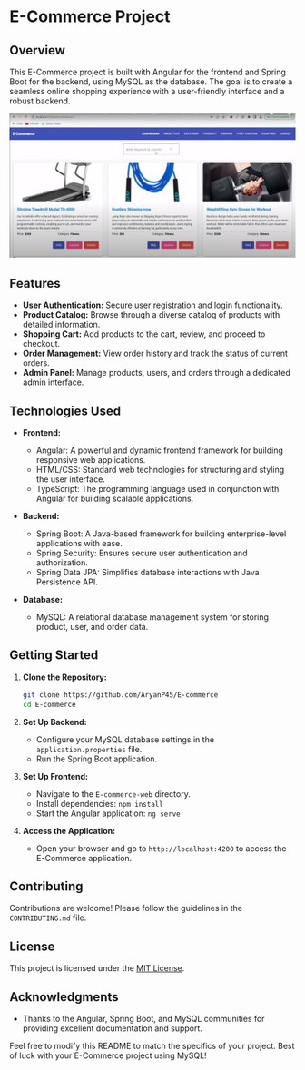 # E-Commerce Project

## Overview

This E-Commerce project is built with Angular for the frontend and Spring Boot for the backend, using MySQL as the database. The goal is to create a seamless online shopping experience with a user-friendly interface and a robust backend.

<img src="./ui.png">

## Features

- **User Authentication:** Secure user registration and login functionality.
- **Product Catalog:** Browse through a diverse catalog of products with detailed information.
- **Shopping Cart:** Add products to the cart, review, and proceed to checkout.
- **Order Management:** View order history and track the status of current orders.
- **Admin Panel:** Manage products, users, and orders through a dedicated admin interface.

## Technologies Used

- **Frontend:**
  - Angular: A powerful and dynamic frontend framework for building responsive web applications.
  - HTML/CSS: Standard web technologies for structuring and styling the user interface.
  - TypeScript: The programming language used in conjunction with Angular for building scalable applications.

- **Backend:**
  - Spring Boot: A Java-based framework for building enterprise-level applications with ease.
  - Spring Security: Ensures secure user authentication and authorization.
  - Spring Data JPA: Simplifies database interactions with Java Persistence API.

- **Database:**
  - MySQL: A relational database management system for storing product, user, and order data.

## Getting Started

1. **Clone the Repository:**
   ```bash
   git clone https://github.com/AryanP45/E-commerce
   cd E-commerce
   ```

2. **Set Up Backend:**
   - Configure your MySQL database settings in the `application.properties` file.
   - Run the Spring Boot application.

3. **Set Up Frontend:**
   - Navigate to the `E-commerce-web` directory.
   - Install dependencies: `npm install`
   - Start the Angular application: `ng serve`

4. **Access the Application:**
   - Open your browser and go to `http://localhost:4200` to access the E-Commerce application.

## Contributing

Contributions are welcome! Please follow the guidelines in the `CONTRIBUTING.md` file.

## License

This project is licensed under the [MIT License](LICENSE.md).

## Acknowledgments

- Thanks to the Angular, Spring Boot, and MySQL communities for providing excellent documentation and support.

Feel free to modify this README to match the specifics of your project. Best of luck with your E-Commerce project using MySQL!